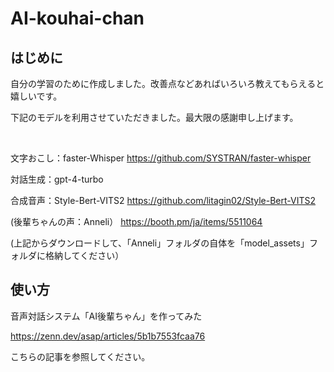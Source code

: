 # AI-kouhai-chan

## はじめに
自分の学習のために作成しました。改善点などあればいろいろ教えてもらえると嬉しいです。

下記のモデルを利用させていただきました。最大限の感謝申し上げます。

<br>

文字おこし：faster-Whisper 
https://github.com/SYSTRAN/faster-whisper

対話生成：gpt-4-turbo

合成音声：Style-Bert-VITS2
https://github.com/litagin02/Style-Bert-VITS2

(後輩ちゃんの声：Anneli）
https://booth.pm/ja/items/5511064

(上記からダウンロードして、「Anneli」フォルダの自体を「model_assets」フォルダに格納してください）

## 使い方
音声対話システム「AI後輩ちゃん」を作ってみた

https://zenn.dev/asap/articles/5b1b7553fcaa76

こちらの記事を参照してください。
